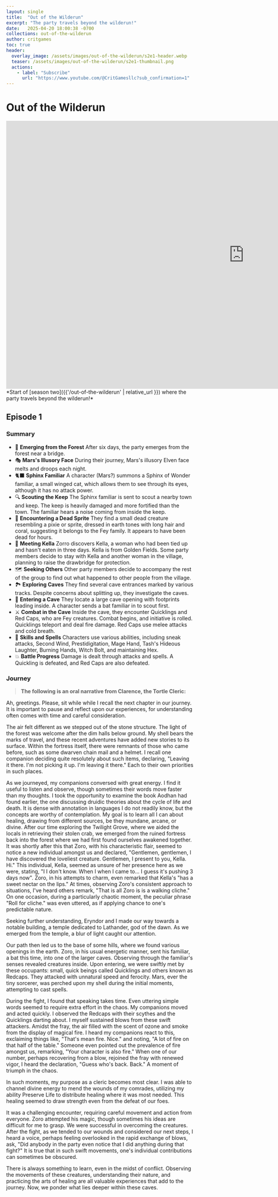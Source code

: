 ```yaml
---
layout: single
title:  "Out of the Wilderun"
excerpt: "The party travels beyond the wilderun!"
date:   2025-04-20 18:00:38 -0700
collections: out-of-the-wilderun
author: critgames
toc: true
header:
  overlay_image: /assets/images/out-of-the-wilderun/s2e1-header.webp
  teaser: /assets/images/out-of-the-wilderun/s2e1-thumbnail.png
  actions:
    - label: "Subscribe"
      url: "https://www.youtube.com/@CritGamesllc?sub_confirmation=1"
---
```


# Out of the Wilderun
<iframe width="1280" height="720" src="https://www.youtube.com/embed/6v0A5ORC2uc?si=RM3DRnoX33sTX8OM&amp;start=451" title="YouTube video player" frameborder="0" allow="accelerometer; autoplay; clipboard-write; encrypted-media; gyroscope; picture-in-picture; web-share" referrerpolicy="strict-origin-when-cross-origin" allowfullscreen></iframe>
*Start of [season two]({{'/out-of-the-wilderun' | relative_url }}) where the party travels beyond the wilderun!*

## Episode 1

### Summary
* 🌳 **Emerging from the Forest** After six days, the party emerges from the forest near a bridge.
* 🎭 **Mars's Illusory Face** During their journey, Mars's illusory Elven face melts and droops each night.
* 🐈‍⬛ **Sphinx Familiar** A character (Mars?) summons a Sphinx of Wonder familiar, a small winged cat, which allows them to see through its eyes, although it has no attack power.
* 🔍 **Scouting the Keep** The Sphinx familiar is sent to scout a nearby town and keep. The keep is heavily damaged and more fortified than the town. The familiar hears a noise coming from inside the keep.
* 🧚 **Encountering a Dead Sprite** They find a small dead creature resembling a pixie or sprite, dressed in earth tones with long hair and coral, suggesting it belongs to the Fey family. It appears to have been dead for hours.
* 🤝 **Meeting Kella** Zorro discovers Kella, a woman who had been tied up and hasn't eaten in three days. Kella is from Golden Fields. Some party members decide to stay with Kella and another woman in the village, planning to raise the drawbridge for protection.
* 🗺️ **Seeking Others** Other party members decide to accompany the rest of the group to find out what happened to other people from the village.
* 🏞️ **Exploring Caves** They find several cave entrances marked by various tracks. Despite concerns about splitting up, they investigate the caves.
* 🦇 **Entering a Cave** They locate a large cave opening with footprints leading inside. A character sends a bat familiar in to scout first.
* ⚔️ **Combat in the Cave** Inside the cave, they encounter Quicklings and Red Caps, who are Fey creatures. Combat begins, and initiative is rolled. Quicklings teleport and deal fire damage. Red Caps use melee attacks and cold breath.
* 🎯 **Skills and Spells** Characters use various abilities, including sneak attacks, Second Wind, Prestidigitation, Mage Hand, Tash's Hideous Laughter, Burning Hands, Witch Bolt, and maintaining Hex.
* 💥 **Battle Progress** Damage is dealt through attacks and spells. A Quickling is defeated, and Red Caps are also defeated.

### Journey
> **The following is an oral narrative from Clarence, the Tortle Cleric:**

Ah, greetings. Please, sit while while I recall the next chapter in our journey. It is important to pause and reflect upon our experiences, for understanding often comes with time and careful consideration.

The air felt different as we stepped out of the stone structure. The light of the forest was welcome after the dim halls below ground. My shell bears the marks of travel, and these recent adventures have added new stories to its surface. Within the fortress itself, there were remnants of those who came before, such as some dwarven chain mail and a helmet. I recall one companion deciding quite resolutely about such items, declaring, "Leaving it there. I'm not picking it up. I'm leaving it there." Each to their own priorities in such places.

As we journeyed, my companions conversed with great energy. I find it useful to listen and observe, though sometimes their words move faster than my thoughts. I took the opportunity to examine the book Aodhan had found earlier, the one discussing druidic theories about the cycle of life and death. It is dense with annotation in languages I do not readily know, but the concepts are worthy of contemplation. My goal is to learn all I can about healing, drawing from different sources, be they mundane, arcane, or divine.
After our time exploring the Twilight Grove, where we aided the locals in retrieving their stolen crab, we emerged from the ruined fortress back into the forest where we had first found ourselves awakened together. It was shortly after this that Zoro, with his characteristic flair, seemed to notice a new individual amongst us and declared, "Gentlemen, gentlemen, I have discovered the loveliest creature. Gentlemen, I present to you, Kella. Hi." This individual, Kella, seemed as unsure of her presence here as we were, stating, "I I don't know. When I when I came to... I guess it's pushing 3 days now". Zoro, in his attempts to charm, even remarked that Kella's "has a sweet nectar on the lips." At times, observing Zoro's consistent approach to situations, I've heard others remark, "That is all Zoro is is a walking cliche." On one occasion, during a particularly chaotic moment, the peculiar phrase "Roll for cliche." was even uttered, as if applying chance to one's predictable nature.

Seeking further understanding, Eryndor and I made our way towards a notable building, a temple dedicated to Lathander, god of the dawn. As we emerged from the temple, a blur of light caught our attention.

Our path then led us to the base of some hills, where we found various openings in the earth. Zoro, in his usual energetic manner, sent his familiar, a bat this time, into one of the larger caves. Observing through the familiar's senses revealed creatures inside.
Upon entering, we were swiftly met by these occupants: small, quick beings called Quicklings and others known as Redcaps. They attacked with unnatural speed and ferocity. Mars, ever the tiny sorcerer, was perched upon my shell during the initial moments, attempting to cast spells.

During the fight, I found that speaking takes time. Even uttering simple words seemed to require extra effort in the chaos. My companions moved and acted quickly. I observed the Redcaps with their scythes and the Quicklings darting about. I myself sustained blows from these swift attackers. Amidst the fray, the air filled with the scent of ozone and smoke from the display of magical fire. I heard my companions react to this, exclaiming things like, "That's mean fire. Nice." and noting, "A lot of fire on that half of the table." Someone even pointed out the prevalence of fire amongst us, remarking, "Your character is also fire." When one of our number, perhaps recovering from a blow, rejoined the fray with renewed vigor, I heard the declaration, "Guess who's back. Back." A moment of triumph in the chaos.

In such moments, my purpose as a cleric becomes most clear. I was able to channel divine energy to mend the wounds of my comrades, utilizing my ability Preserve Life to distribute healing where it was most needed. This healing seemed to draw strength even from the defeat of our foes.

It was a challenging encounter, requiring careful movement and action from everyone. Zoro attempted his magic, though sometimes his ideas are difficult for me to grasp. We were successful in overcoming the creatures. After the fight, as we tended to our wounds and considered our next steps, I heard a voice, perhaps feeling overlooked in the rapid exchange of blows, ask, "Did anybody in the party even notice that I did anything during that fight?" It is true that in such swift movements, one's individual contributions can sometimes be obscured.

There is always something to learn, even in the midst of conflict. Observing the movements of these creatures, understanding their nature, and practicing the arts of healing are all valuable experiences that add to the journey. Now, we ponder what lies deeper within these caves.